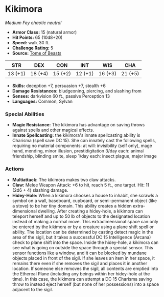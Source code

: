 # Kikimora

*Medium* *Fey* *chaotic neutral*

- **Armor Class:** 15 (natural armor)
- **Hit Points:** 65 (10d8+20)
- **Speed:** walk 30 ft.
- **Challenge Rating:** 5
- **Source:** [Tome of Beasts](https://koboldpress.com/kpstore/product/tome-of-beasts-for-5th-edition-print/)

| STR | DEX | CON | INT | WIS | CHA |
| --- | --- | --- | --- | --- | --- |
| 13 (+1) | 18 (+4) | 15 (+2) | 12 (+1) | 16 (+3) | 21 (+5) |

- **Skills:** deception +7, persuasion +7, stealth +6
- **Damage Resistances:** bludgeoning, piercing, and slashing from
- **Senses:** darkvision 60 ft., passive Perception 13
- **Languages:** Common, Sylvan
### Special Abilities
- **Magic Resistance:** The kikimora has advantage on saving throws against spells and other magical effects.
- **Innate Spellcasting:** the kikimora's innate spellcasting ability is Charisma (spell save DC 15). She can innately cast the following spells, requiring no material components:  at will: invisibility (self only), mage hand, mending, minor illusion, prestidigitation  3/day each: animal friendship, blinding smite, sleep  1/day each: insect plague, major image
### Actions
- **Multiattack:** The kikimora makes two claw attacks.
- **Claw:** Melee Weapon Attack: +6 to hit, reach 5 ft., one target. Hit: 11 (2d6 + 4) slashing damage.
- **Hidey-Hole:** When a kikimora chooses a house to inhabit, she scrawls a symbol on a wall, baseboard, cupboard, or semi-permanent object (like a stove) to be her tiny domain. This ability creates a hidden extra-dimensional dwelling. After creating a hidey-hole, a kikimora can teleport herself and up to 50 lb of objects to the designated location instead of making a normal move. This extradimensional space can only be entered by the kikimora or by a creature using a plane shift spell or ability. The location can be determined by casting detect magic in the area of the sigil, but it takes a successful DC 15 Intelligence (Arcana) check to plane shift into the space. Inside the hidey-hole, a kikimora can see what is going on outside the space through a special sensor. This sensor functions like a window, and it can be blocked by mundane objects placed in front of the sigil. If she leaves an item in her space, it remains there even if she removes the sigil and places it in another location. If someone else removes the sigil, all contents are emptied into the Ethereal Plane (including any beings within her hidey-hole at the time). In this case, the kikimora can attempt a DC 15 Charisma saving throw to instead eject herself (but none of her possessions) into a space adjacent to the sigil.
